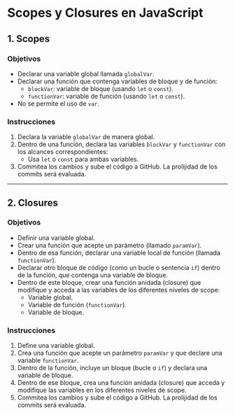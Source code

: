 # Scopes y Closures en JavaScript

## 1. Scopes

### Objetivos

- Declarar una variable global llamada `globalVar`.
- Declarar una función que contenga variables de bloque y de función:
  - `blockVar`: variable de bloque (usando `let` o `const`).
  - `functionVar`: variable de función (usando `let` o `const`).
- No se permite el uso de `var`.

### Instrucciones

1. Declara la variable `globalVar` de manera global.
2. Dentro de una función, declara las variables `blockVar` y `functionVar` con los alcances correspondientes:
   - Usa `let` o `const` para ambas variables.
3. Commitea los cambios y sube el código a GitHub. La prolijidad de los commits será evaluada.

---

## 2. Closures

### Objetivos

- Definir una variable global.
- Crear una función que acepte un parámetro (llamado `paramVar`).
- Dentro de esa función, declarar una variable local de función (llamada `functionVar`).
- Declarar otro bloque de código (como un bucle o sentencia `if`) dentro de la función, que contenga una variable de bloque.
- Dentro de este bloque, crear una función anidada (closure) que modifique y acceda a las variables de los diferentes niveles de scope:
  - Variable global.
  - Variable de función (`functionVar`).
  - Variable de bloque.

### Instrucciones

1. Define una variable global.
2. Crea una función que acepte un parámetro `paramVar` y que declare una variable `functionVar`.
3. Dentro de la función, incluye un bloque (bucle o `if`) y declara una variable de bloque.
4. Dentro de ese bloque, crea una función anidada (closure) que acceda y modifique las variables en los diferentes niveles de scope.
5. Commitea los cambios y sube el código a GitHub. La prolijidad de los commits será evaluada.
